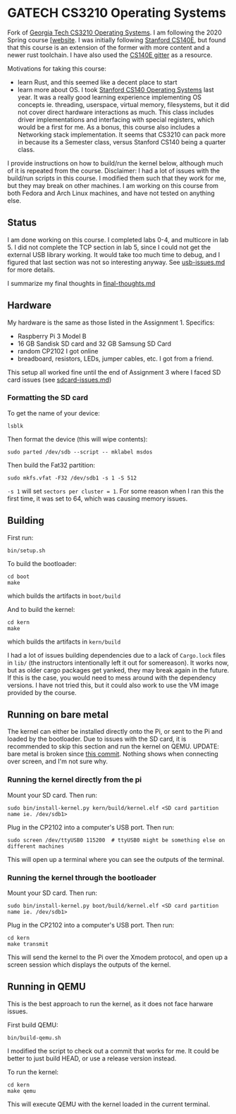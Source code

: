 # GATECH CS3210 Operating Systems
Fork of [Georgia Tech CS3210 Operating Systems](https://github.com/sslab-gatech/cs3210-rustos-public). I am following the 2020 Spring course [[website](https://tc.gts3.org/cs3210/2020/spring/index.html). I was initially following [Stanford CS140E](https://cs140e.sergio.bz/), but found that this course is an extension of the former with more content and a newer rust toolchain. I have also used the [CS140E gitter](https://gitter.im/cs140e-rust/Lobby?source=orgpage) as a resource.

Motivations for taking this course:
* learn Rust, and this seemed like a decent place to start
* learn more about OS. I took [Stanford CS140 Operating
  Systems](https://github.com/caojoshua-self-guided-courses/StanfordCS140) last year. It was a really good learning experience implementing OS concepts ie. threading, userspace, virtual memory, filesystems, but it did not cover direct hardware interactions as much. This class includes driver implementations and interfacing with special registers, which would be a first for me. As a bonus, this course also includes a Networking stack implementation. It seems that CS3210 can pack more in because its a Semester class, versus Stanford CS140 being a quarter class.

I provide instructions on how to build/run the kernel below, although much of it is repeated from the course. Disclaimer: I had a lot of issues with the build/run scripts in this course. I modified them such that they work for me, but they may break on other machines. I am working on this course from both Fedora and Arch Linux machines, and have not tested on anything else.

## Status
I am done working on this course. I completed labs 0-4, and multicore in lab 5. I did not complete the TCP section in lab 5, since I could not get the external USB library working. It would take too much time to debug, and I figured that last section was not so interesting anyway. See [usb-issues.md](https://github.com/caojoshua-self-guided-courses/cs3210-rustos-public/blob/main/docs/usb-issues.md) for more details.

I summarize my final thoughts in [final-thoughts.md](https://github.com/caojoshua-self-guided-courses/cs3210-rustos-public/blob/main/docs/final-thoughts.md)

## Hardware
My hardware is the same as those listed in the Assignment 1. Specifics:
* Raspberry Pi 3 Model B
* 16 GB Sandisk SD card and 32 GB Samsung SD Card
* random CP2102 I got online
* breadboard, resistors, LEDs, jumper cables, etc. I got from a friend.

This setup all worked fine until the end of Assignment 3 where I faced SD card issues (see [sdcard-issues.md](https://github.com/caojoshua-self-guided-courses/cs3210-rustos-public/blob/main/docs/sdcard-issues.md))

### Formatting the SD card
To get the name of your device:
```
lsblk
```

Then format the device (this will wipe contents):
```
sudo parted /dev/sdb --script -- mklabel msdos
```

Then build the Fat32 partition:
```
sudo mkfs.vfat -F32 /dev/sdb1 -s 1 -S 512
```

`-s 1` will set `sectors per cluster = 1`. For some reason when I ran this the first time, it was set to 64, which was causing memory issues.

## Building
First run:
```
bin/setup.sh
```

To build the bootloader:
```
cd boot
make
```
which builds the artifacts in `boot/build`

And to build the kernel:
```
cd kern
make
```
which builds the artifacts in `kern/build`

I had a lot of issues building dependencies due to a lack of `Cargo.lock` files in `lib/` (the instructors intentionally left it out for somereason). It works now, but as older cargo packages get yanked, they may break again in the future. If this is the case, you would need to mess around with the dependency versions. I have not tried this, but it could also work to use the VM image provided by the course.

## Running on bare metal

The kernel can either be installed directly onto the Pi, or sent to the Pi and loaded by the bootloader. Due to issues with the SD card, it is recommended to skip this section and run the kernel on QEMU. UPDATE: bare metal is broken since [this commit](https://github.com/caojoshua-self-guided-courses/cs3210-rustos-public/commit/43ccd5fd26dbc4fa82e762fb2d4b677798c7d162). Nothing shows when connecting over screen, and I'm not sure why.

### Running the kernel directly from the pi
Mount your SD card. Then run:
```
sudo bin/install-kernel.py kern/build/kernel.elf <SD card partition name ie. /dev/sdb1>
```

Plug in the CP2102 into a computer's USB port. Then run:
```
sudo screen /dev/ttyUSB0 115200  # ttyUSB0 might be something else on different machines
```

This will open up a terminal where you can see the outputs of the terminal.

### Running the kernel through the bootloader
Mount your SD card. Then run:
```
sudo bin/install-kernel.py boot/build/kernel.elf <SD card partition name ie. /dev/sdb1>
```

Plug in the CP2102 into a computer's USB port. Then run:
```
cd kern
make transmit
```

This will send the kernel to the Pi over the Xmodem protocol, and open up a screen session which displays the outputs of the kernel.

## Running in QEMU
This is the best approach to run the kernel, as it does not face harware issues.

First build QEMU:
```
bin/build-qemu.sh
```
I modified the script to check out a commit that works for me. It could be better to just build HEAD, or use a release version instead.

To run the kernel:
```
cd kern
make qemu
```

This will execute QEMU with the kernel loaded in the current terminal.
